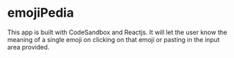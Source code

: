 # emojiPedia

This app is built with CodeSandbox and Reactjs. It will let the user know the meaning of a single emoji on clicking on that emoji or pasting in the input area provided.
